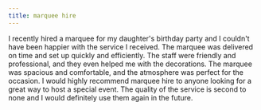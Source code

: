 ```yaml
---
title: marquee hire
---
```


I recently hired a marquee for my daughter's birthday party and I couldn't have been happier with the service I received. The marquee was delivered on time and set up quickly and efficiently. The staff were friendly and professional, and they even helped me with the decorations. The marquee was spacious and comfortable, and the atmosphere was perfect for the occasion. I would highly recommend marquee hire to anyone looking for a great way to host a special event. The quality of the service is second to none and I would definitely use them again in the future.